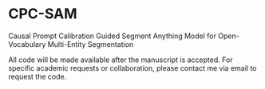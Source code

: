 # CPC-SAM
Causal Prompt Calibration Guided Segment Anything Model for Open-Vocabulary Multi-Entity Segmentation

All code will be made available after the manuscript is accepted. For specific academic requests or collaboration, please contact me via email to request the code.
